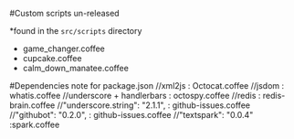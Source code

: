 #Custom scripts un-released


*found in the `src/scripts` directory

* game_changer.coffee
* cupcake.coffee
* calm_down_manatee.coffee

#Dependencies note for package.json
//xml2js : Octocat.coffee
//jsdom : whatis.coffee
//underscore + handlerbars : octospy.coffee
//redis : redis-brain.coffee
//"underscore.string": "2.1.1", : github-issues.coffee
//"githubot": "0.2.0", : github-issues.coffee
//"textspark": "0.0.4" :spark.coffee
